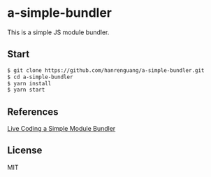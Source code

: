# a-simple-bundler
This is a simple JS module bundler.

## Start
```bash
$ git clone https://github.com/hanrenguang/a-simple-bundler.git
$ cd a-simple-bundler
$ yarn install
$ yarn start
```

## References
[Live Coding a Simple Module Bundler](https://www.youtube.com/watch?v=Gc9-7PBqOC8)

## License
MIT
